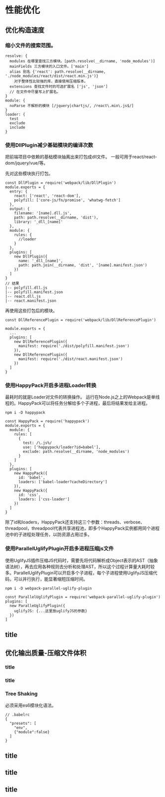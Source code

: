 # 性能优化

## 优化构造速度

### 缩小文件的搜索范围。

```
resolve: {
  modules 在哪里查找三方模块。[path.resolve(__dirname, 'node_modules')]
  mainFields 三方模块的入口文件。['main']
  alias 别名 {'react': path.resolve(__dirname, './node_modules/react/dist/react.min.js')}
    对于整体性比较强的库，直接使用压缩版本。
  extensions 查找文件时的可选扩展名 ['js', 'json']
  // 在文件中尽量写上扩展名。
}
module: {
  noParse 不解析的模块 [/jquery|chartjs/, /react\.min\.js$/]
}
loader: {
  test
  exclude
  include
}
```

### 使用DllPlugin减少基础模块的编译次数

把前端项目中依赖的基础模块抽离出来打包成dll文件。
一般可用于react/react-dom/jquery/vue/等。

先对这些模块执行打包。
```
const DllPlugin = require('webpack/lib/DllPlugin')
module.exports = {
  entry: {
    react: ['react', 'react-dom'],
    polyfill: ['core-js/fn/promise', 'whatwg-fetch']
  },
  output: {
    filename: '[name].dll.js',
    path: path.resolve(__dirname, 'dist'),
    library: '_dll_[name]'
  },
  module: {
    rules: {
      //loader
    }
  },
  plugins: [
    new DllPlugin({
      name: '_dll_[name]',
      path: path.join(__dirname, 'dist', '[name].manifest.json')
    })
  ]
}
// 结果
|-- polyfill.dll.js
|-- polyfill.manifest.json
|-- react.dll.js
|-- react.manifest.json
```
再使用这些打包后的模块。
```
const DllReferencePlugin = require('webpack/lib/DllReferencePlugin')

module.exports = {
  ...
  plugins: [
    new DllReferencePlugin({
      manifest: require('./dist/polyfill.manifest.json')
    }),
    new DllReferencePlugin({
      manifest: require('./dist/react.manifest.json')
    })
  ]
}
```

### 使用HappyPack开启多进程Loader转换

最耗时的就是Loader对文件的转换操作。
运行在Node.js之上的Webpack是单线程的。HappyPack可以将任务分解给多个子进程，最后将结果发给主进程。

```
npm i -D happypack

const HappyPack = require('happypack')
module.exports = {
  module: {
    rules: [
      {
        test: /\.js%/
        use: ['happypack/loader?id=babel'],
        exclude: path.resolve(__dirname, 'node_modules')
      }
    ]
  },
  plugins: [
    new HappyPack({
      id: 'babel',
      loaders: ['babel-loader?cacheDirectory']
    }),
    new HappyPack({
      id: 'css',
      loaders: ['css-loader']
    })
  ]
}
```

除了id和loaders，HappyPack还支持这三个参数：threads、verbose、threadpool，threadpool代表共享进程池，即多个HappyPack实例都用同个进程池中的子进程处理任务，以防资源占用过多。

### 使用ParallelUglifyPlugin开启多进程压缩js文件

使用UglifyJS插件压缩JS代码时，需要先将代码解析成Object表示的AST（抽象语法树），再去应用各种规则去分析和处理AST，所以这个过程计算量大耗时较多。ParallelUglifyPlugin可以开启多个子进程，每个子进程使用UglifyJS压缩代码，可以并行执行，能显著缩短压缩时间。

```
npm i -D webpack-parallel-uglify-plugin

const ParallelUglifyPlugin = require('webpack-parallel-uglify-plugin')
plugins: [
  new ParalleUglifyPlugin({
    uglifyJS: {...这里放uglifyJS的参数}
  })
]
```

## title
## 优化输出质量-压缩文件体积



### title
### title
### Tree Shaking

必须采用es6模块化语法。
```
// .babelrc
{
  "presets": [
    "env",
    {"module":false}
  ]
}
```

## title
## title
## title
